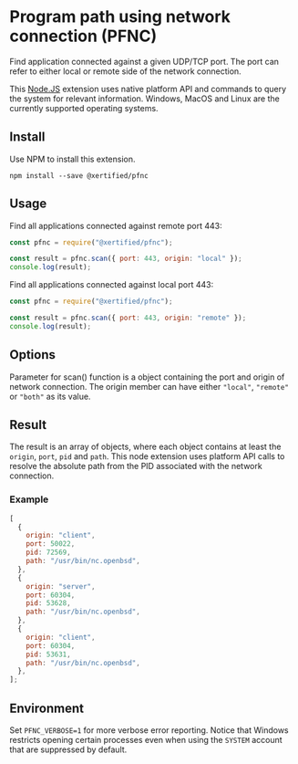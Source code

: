 # Program path using network connection (PFNC)

Find application connected against a given UDP/TCP port. The port can refer to either local or remote side of the network connection.

This [Node.JS](https://nodejs.org) extension uses native platform API and commands to query the system for relevant information. Windows, MacOS and Linux are the currently supported operating systems.

## Install

Use NPM to install this extension.

```shell
npm install --save @xertified/pfnc
```

## Usage

Find all applications connected against remote port 443:

```javascript
const pfnc = require("@xertified/pfnc");

const result = pfnc.scan({ port: 443, origin: "local" });
console.log(result);
```

Find all applications connected against local port 443:

```javascript
const pfnc = require("@xertified/pfnc");

const result = pfnc.scan({ port: 443, origin: "remote" });
console.log(result);
```

## Options

Parameter for scan() function is a object containing the port and origin of network connection. The origin member can have either `"local"`, `"remote"` or `"both"` as its value.

## Result

The result is an array of objects, where each object contains at least the `origin`, `port`, `pid` and `path`. This node extension uses platform API calls to resolve the absolute path from the PID associated with the network connection.

### Example

```javascript
[
  {
    origin: "client",
    port: 50022,
    pid: 72569,
    path: "/usr/bin/nc.openbsd",
  },
  {
    origin: "server",
    port: 60304,
    pid: 53628,
    path: "/usr/bin/nc.openbsd",
  },
  {
    origin: "client",
    port: 60304,
    pid: 53631,
    path: "/usr/bin/nc.openbsd",
  },
];
```

## Environment

Set `PFNC_VERBOSE=1` for more verbose error reporting. Notice that Windows restricts opening certain processes even when using the `SYSTEM` account that are suppressed by default.
